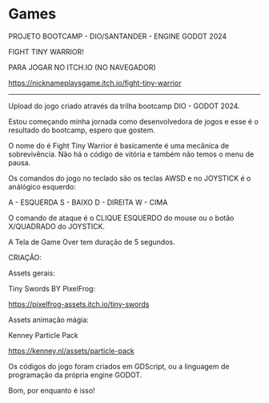 # Games
PROJETO BOOTCAMP - DIO/SANTANDER - ENGINE GODOT 2024

FIGHT TINY WARRIOR!

PARA JOGAR NO ITCH.IO (NO NAVEGADOR)

https://nicknameplaysgame.itch.io/fight-tiny-warrior

**********************************************************************************************


Upload do jogo criado através da trilha bootcamp DIO - GODOT 2024.

Estou começando minha jornada como desenvolvedora de jogos e esse é o resultado do bootcamp, espero que gostem.

O nome do é Fight Tiny Warrior é basicamente é uma mecânica de sobrevivência. Não há o código de vitória e também não temos o menu de pausa.

Os comandos do jogo no teclado são os teclas AWSD e no JOYSTICK é o análógico esquerdo:

  A - ESQUERDA
  S - BAIXO
  D - DIREITA
  W - CIMA

O comando de ataque é o CLIQUE ESQUERDO do mouse ou o botão X/QUADRADO do JOYSTICK.

A Tela de Game Over tem duração de 5 segundos.

CRIAÇÃO:

Assets gerais:

Tiny Swords BY PixelFrog:

https://pixelfrog-assets.itch.io/tiny-swords


Assets animação mágia:

Kenney Particle Pack

https://kenney.nl/assets/particle-pack


Os códigos do jogo foram criados em GDScript, ou a linguagem de programação da própria engine GODOT.


Bom, por enquanto é isso!




